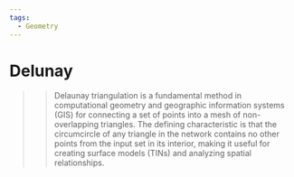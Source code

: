 ```yaml
---
tags:
  - Geometry
---
```


# Delunay

>> Delaunay triangulation is a fundamental method in computational geometry and geographic information systems (GIS) for connecting a set of points into a mesh of non-overlapping triangles. The defining characteristic is that the circumcircle of any triangle in the network contains no other points from the input set in its interior, making it useful for creating surface models (TINs) and analyzing spatial relationships.

##

